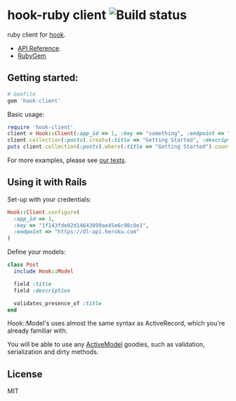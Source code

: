 hook-ruby client ![Build status](https://travis-ci.org/doubleleft/hook-ruby.svg?branch=master)
===

ruby client for [hook](github.com/doubleleft/hook/).

- [API Reference](http://doubleleft.github.io/hook-ruby).
- [RubyGem](http://rubygems.org/gems/hook-client)

Getting started:
---

```ruby
# Gemfile
gem 'hook-client'
```

Basic usage:

```ruby
require 'hook-client'
client = Hook::Client(:app_id => 1, :key => "something", :endpoint => "https://dl-api.heroku.com")
client.collection(:posts).create(:title => "Getting Started", :description => "Getting started with dl-api-ruby.")
puts client.collection(:posts).where(:title => "Getting Started").count
```

For more examples, please see [our tests](spec).

Using it with Rails
---

Set-up with your credentials:

```ruby
Hook::Client.configure(
  :app_id => 1,
  :key => "1f143fde82d14643099ae45e6c98c8e1",
  :endpoint => "https://dl-api.heroku.com"
)
```

Define your models:

```ruby
class Post
  include Hook::Model

  field :title
  field :description

  validates_presence_of :title
end
```

Hook::Model's uses almost the same syntax as ActiveRecord, which you're already
familiar with.

You will be able to use any
[ActiveModel](https://github.com/rails/rails/tree/master/activemodel) goodies,
such as validation, serialization and dirty methods.

License
---

MIT
